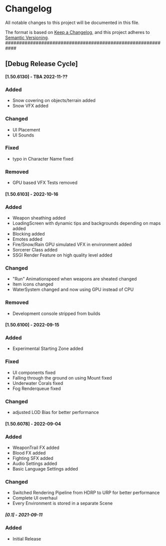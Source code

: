 # Changelog
All notable changes to this project will be documented in this file.

The format is based on [Keep a Changelog](https://keepachangelog.com/en/1.0.0/),
and this project adheres to [Semantic Versioning](https://semver.org/spec/v2.0.0.html).
############################################################
## [Debug Release Cycle]

#### [1.50.6130] - TBA 2022-11-?? ####
### Added
-	Snow covering on objects/terrain added
-	Snow VFX added

### Changed
-	UI Placement
-	UI Sounds

### Fixed
-	typo in Character Name fixed

### Removed
-	GPU based VFX Tests removed

#### [1.50.6103] - 2022-10-16 ####
### Added
-	Weapon sheathing added
-	LoadingScreen with dynamic tips 
	and backgrounds depending on maps added
-	Blocking added
-	Emotes added
-	Fire/Snow/Rain GPU simulated VFX in environment added
-	Sorcerer Class added
-	SSGI Render Feature on high quality level added

### Changed
-	"Run" Animationspeed when weapons are sheated changed
-	Item icons changed
-	WaterSystem changed and now using GPU instead of CPU

### Removed
-	Development console stripped from builds

#### [1.50.6100] - 2022-09-15 ####
### Added
-	Experimental Starting Zone added

### Fixed
-	UI components fixed
-	Falling through the ground on using Mount fixed
-	Underwater Corals fixed
-	Fog Renderqueue fixed

### Changed
-	adjusted LOD Bias for better performance

#### [1.50.6078] - 2022-09-04 ####
### Added
-	WeaponTrail FX added
-	Blood FX added
-	Fighting SFX added
-	Audio Settings added
-	Basic Language Settings added 

### Changed
-	Switched Rendering Pipeline from HDRP to URP 
	for better performance
-	Complete UI overhaul
-	Every Environment is stored in a separate Scene

##### [0.1] - 2021-09-11 ####
### Added
- 	Initial Release
